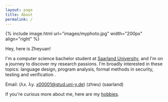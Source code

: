 ```yaml
---
layout: page
title: About
permalink: /
---
```

{% include image.html url="images/myphoto.jpg" width="200px" align="right" %}

Hey, here is Zheyuan! 

I'm a computer science bachelor student at [Saarland University], and I'm on a journey to discover my research passions. I'm broadly interested in these topics: 
language design,
program analysis, 
formal methods in security, 
testing and verification
.

<!-- I enjoy learning new abstract theories at university and would like to find more motivation through practice. So I am currently looking for a student job in coding, for any ideas or information please feel free to [email me] :D -->

Email: (λx. λy. x00001@stud.uni-y.de) (zhwu) (saarland)

If you're curious more about me, here are my [hobbies].

[Saarland University]: https://saarland-informatics-campus.de/

[drop me an email]: mailto:zhwu00001@stud.uni-saarland.de

[hobbies]: /misc/
